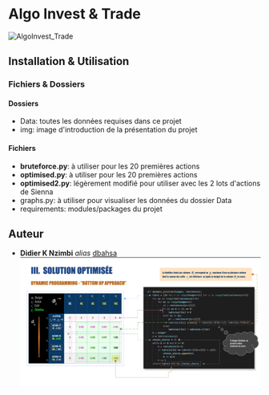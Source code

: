# Algo Invest & Trade
![AlgoInvest_Trade](img/P7_AlgoInvest_Présentation.jpg)
## Installation & Utilisation
### Fichiers & Dossiers
#### Dossiers
* Data: toutes les données requises dans ce projet
* img: image d'introduction de la présentation du projet
#### Fichiers
* **bruteforce.py**: à utiliser pour les 20 premières actions
* **optimised.py**: à utiliser pour les 20 premières actions
* **optimised2.py**: légèrement modifié pour utiliser avec les 2 lots d'actions de Sienna
* graphs.py: à utiliser pour visualiser les données du dossier Data
* requirements: modules/packages du projet
## Auteur
* **Didier K Nzimbi** _alias_ [dbahsa](https://github.com/dbahsa)
![optimal_algo](img/sol_fin_opt.png)

